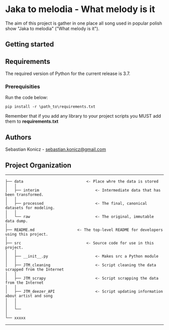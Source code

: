 # Jaka to melodia - What melody is it
The aim of this project is gather in one place all song used in popular polish show "Jaka to melodia" ("What melody is it"). 

## Getting started

## Requirements
The required version of Python for the current release is 3.7.

### Prerequisities
Run the code below:
```
pip install -r \path_to\requirements.txt
```
Remember that if you add any library to your project scripts you MUST add them to **requirements.txt**

## Authors
Sebastian Konicz - sebastian.konicz@gmail.com

## Project Organization <a id="project"></a>
------------

    ├── data              				<- Place whre the data is stored
    │   │
    │   ├── interim        					<- Intermediate data that has been transformed.
    │   │
    │   ├── processed      					<- The final, canonical datasets for modeling.
    │   │
    │   └── raw            					<- The original, immutable data dump.
    │
    ├── README.md					<- The top-level README for developers using this project.
    │
    ├── src                				<- Source code for use in this project.
    │   │
    │   ├── __init__.py    					<- Makes src a Python module
    │   │
    │   ├── JTM_cleaning          			<- Script cleaning the data scrapped from the Internet
    │   │
    │   ├── JTM_scrapy          		    <- Script scrapping the data from the Internet
    │   │
    │   ├── JTM_deezer_API           		<- Script updating information about artist and song
    │   │	
    │   │
    │   └──
    │
    └── xxxxx

--------
